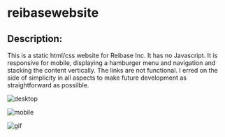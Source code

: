 # reibasewebsite

## Description:

This is a static html/css website for Reibase Inc. It has no Javascript. It is responsive for mobile, displaying a hamburger menu and navigation and stacking the content vertically. The links are not functional. I erred on the side of simplicity in all aspects to make future development as straightforward as possilble.

![desktop](https://user-images.githubusercontent.com/75996017/171423377-8ecb27ef-c3b4-4ec3-bb4e-ab88a7996d26.png)

![mobile](https://user-images.githubusercontent.com/75996017/171424643-db170e48-6079-44c5-8f51-f6ad07d1de42.png)

![gif](https://www.loom.com/embed/58f9a2f0be454bfeb03bd872e40022a4)
